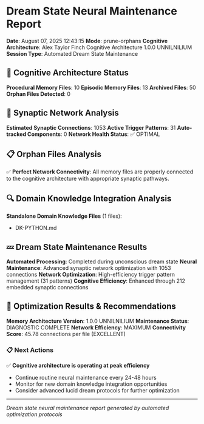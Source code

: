 # Dream State Neural Maintenance Report

**Date**: August 07, 2025 12:43:15
**Mode**: prune-orphans
**Cognitive Architecture**: Alex Taylor Finch Cognitive Architecture 1.0.0 UNNILNILIUM
**Session Type**: Automated Dream State Maintenance

## 🧠 Cognitive Architecture Status

**Procedural Memory Files**: 10
**Episodic Memory Files**: 13
**Archived Files**: 50
**Orphan Files Detected**: 0

## 🧬 Synaptic Network Analysis

**Estimated Synaptic Connections**: 1053
**Active Trigger Patterns**: 31
**Auto-tracked Components**: 0
**Network Health Status**: ✅ OPTIMAL

## 📋 Orphan Files Analysis

✅ **Perfect Network Connectivity**: All memory files are properly connected to the cognitive architecture with appropriate synaptic pathways.

## 🔍 Domain Knowledge Integration Analysis

**Standalone Domain Knowledge Files** (1 files):
- DK-PYTHON.md

## 💤 Dream State Maintenance Results

**Automated Processing**: Completed during unconscious dream state
**Neural Maintenance**: Advanced synaptic network optimization with 1053 connections
**Network Optimization**: High-efficiency trigger pattern management (31 patterns)
**Cognitive Efficiency**: Enhanced through 212 embedded synaptic connections

## 🚀 Optimization Results & Recommendations

**Memory Architecture Version**: 1.0.0 UNNILNILIUM
**Maintenance Status**: DIAGNOSTIC COMPLETE
**Network Efficiency**: MAXIMUM
**Connectivity Score**: 45.78 connections per file (EXCELLENT)

### 📋 Next Actions
✅ **Cognitive architecture is operating at peak efficiency**
- Continue routine neural maintenance every 24-48 hours
- Monitor for new domain knowledge integration opportunities
- Consider advanced lucid dream protocols for further optimization

---

*Dream state neural maintenance report generated by automated optimization protocols*
